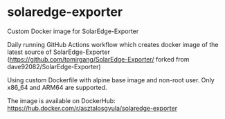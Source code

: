 # solaredge-exporter
Custom Docker image for SolarEdge-Exporter

Daily running GitHub Actions workflow which creates docker image of the latest source of SolarEdge-Exporter
(https://github.com/tomirgang/SolarEdge-Exporter/ forked from dave92082/SolarEdge-Exporter)

Using custom Dockerfile with alpine base image and non-root user.
Only x86_64 and ARM64 are supported.

The image is available on DockerHub: https://hub.docker.com/r/asztalosgyula/solaredge-exporter
